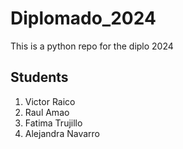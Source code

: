 # Diplomado_2024
This is a python repo for the diplo 2024

## Students
1. Victor Raico
2. Raul Amao
3. Fatima Trujillo
4. Alejandra Navarro
